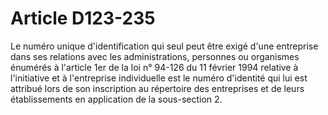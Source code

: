 # Article D123-235

Le numéro unique d'identification qui seul peut être exigé d'une entreprise dans ses relations avec les administrations, personnes ou organismes énumérés à l'article 1er de la loi n° 94-126 du 11 février 1994 relative à l'initiative et à l'entreprise individuelle est le numéro d'identité qui lui est attribué lors de son inscription au répertoire des entreprises et de leurs établissements en application de la sous-section 2.
